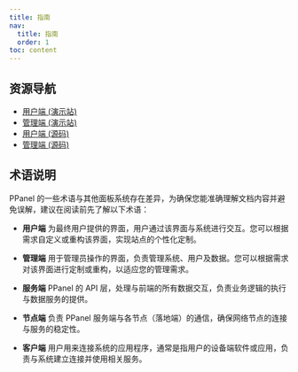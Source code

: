 ```yaml
---
title: 指南
nav:
  title: 指南
  order: 1
toc: content
---
```


## 资源导航

- [用户端 (演示站)](https://user.ppanel.dev)
- [管理端 (演示站)](https://admin.ppanel.dev)
- [用户端 (源码)](https://github.com/perfect-panel/ppanel-web/tree/main/apps/user)
- [管理端 (源码)](https://github.com/perfect-panel/ppanel-web/tree/main/apps/admin)

## 术语说明

PPanel 的一些术语与其他面板系统存在差异，为确保您能准确理解文档内容并避免误解，建议在阅读前先了解以下术语：

- **用户端**
  为最终用户提供的界面，用户通过该界面与系统进行交互。您可以根据需求自定义或重构该界面，实现站点的个性化定制。

- **管理端**
  用于管理员操作的界面，负责管理系统、用户及数据。您可以根据需求对该界面进行定制或重构，以适应您的管理需求。

- **服务端**
  PPanel 的 API 层，处理与前端的所有数据交互，负责业务逻辑的执行与数据服务的提供。

- **节点端**
  负责 PPanel 服务端与各节点（落地端）的通信，确保网络节点的连接与服务的稳定性。

- **客户端**
  用户用来连接系统的应用程序，通常是指用户的设备端软件或应用，负责与系统建立连接并使用相关服务。
